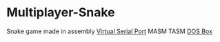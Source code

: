 # Multiplayer-Snake
Snake game made in assembly
[Virtual Serial Port](https://www.eltima.com/products/vspdxp/)
MASM
TASM
[DOS Box](https://www.dosbox.com/)
